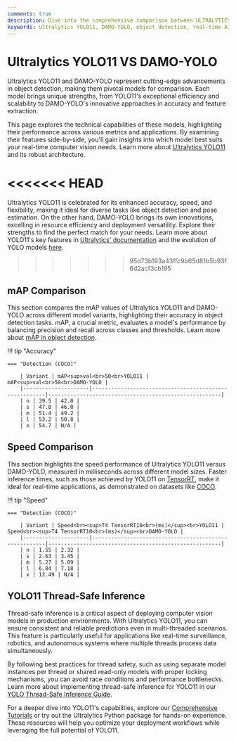```yaml
---
comments: true  
description: Dive into the comprehensive comparison between ULTRALYTICS YOLO11 and DAMO-YOLO, two state-of-the-art models in computer vision. Explore their performance in object detection, real-time AI, and edge AI applications to determine which model excels in speed, accuracy, and efficiency.  
keywords: Ultralytics YOLO11, DAMO-YOLO, object detection, real-time AI, edge AI, computer vision, AI models comparison
---
```


# Ultralytics YOLO11 VS DAMO-YOLO

Ultralytics YOLO11 and DAMO-YOLO represent cutting-edge advancements in object detection, making them pivotal models for comparison. Each model brings unique strengths, from YOLO11's exceptional efficiency and scalability to DAMO-YOLO's innovative approaches in accuracy and feature extraction.

This page explores the technical capabilities of these models, highlighting their performance across various metrics and applications. By examining their features side-by-side, you'll gain insights into which model best suits your real-time computer vision needs. Learn more about [Ultralytics YOLO11](https://www.ultralytics.com/blog/ultralytics-yolo11-has-arrived-redefine-whats-possible-in-ai) and its robust architecture.

<<<<<<< HEAD
=======
Ultralytics YOLO11 is celebrated for its enhanced accuracy, speed, and flexibility, making it ideal for diverse tasks like object detection and pose estimation. On the other hand, DAMO-YOLO brings its own innovations, excelling in resource efficiency and deployment versatility. Explore their strengths to find the perfect match for your needs. Learn more about YOLO11's key features in [Ultralytics' documentation](https://docs.ultralytics.com/models/yolo11/) and the evolution of YOLO models [here](https://www.ultralytics.com/blog/the-evolution-of-object-detection-and-ultralytics-yolo-models).
>>>>>>> 95d73b193a43ffc9b65d81b5b93f6d2acf3cb195

## mAP Comparison

This section compares the mAP values of Ultralytics YOLO11 and DAMO-YOLO across different model variants, highlighting their accuracy in object detection tasks. mAP, a crucial metric, evaluates a model's performance by balancing precision and recall across classes and thresholds. Learn more about [mAP in object detection](https://www.ultralytics.com/glossary/mean-average-precision-map).


!!! tip "Accuracy"

	=== "Detection (COCO)"

		| Variant | mAP<sup>val<br>50<br>YOLO11 | mAP<sup>val<br>50<br>DAMO-YOLO |
		|---------------------|-------------------------------------------------------|-------------------------------------------------------|
		| n | 39.5 | 42.0 |
		| s | 47.0 | 46.0 |
		| m | 51.4 | 49.2 |
		| l | 53.2 | 50.8 |
		| x | 54.7 | N/A |
		

## Speed Comparison

This section highlights the speed performance of Ultralytics YOLO11 versus DAMO-YOLO, measured in milliseconds across different model sizes. Faster inference times, such as those achieved by YOLO11 on [TensorRT](https://docs.ultralytics.com/integrations/tensorrt/), make it ideal for real-time applications, as demonstrated on datasets like [COCO](https://docs.ultralytics.com/datasets/detect/coco/).


!!! tip "Speed"

	=== "Detection (COCO)"

		| Variant | Speed<br><sup>T4 TensorRT10<br>(ms)</sup><br>YOLO11 | Speed<br><sup>T4 TensorRT10<br>(ms)</sup><br>DAMO-YOLO |
		|---------------------|-------------------------------------------------------|-------------------------------------------------------|
		| n | 1.55 | 2.32 |
		| s | 2.63 | 3.45 |
		| m | 5.27 | 5.09 |
		| l | 6.84 | 7.18 |
		| x | 12.49 | N/A |

## YOLO11 Thread-Safe Inference

Thread-safe inference is a critical aspect of deploying computer vision models in production environments. With Ultralytics YOLO11, you can ensure consistent and reliable predictions even in multi-threaded scenarios. This feature is particularly useful for applications like real-time surveillance, robotics, and autonomous systems where multiple threads process data simultaneously.

By following best practices for thread safety, such as using separate model instances per thread or shared read-only models with proper locking mechanisms, you can avoid race conditions and performance bottlenecks. Learn more about implementing thread-safe inference for YOLO11 in our [YOLO Thread-Safe Inference Guide](https://docs.ultralytics.com/guides/yolo-thread-safe-inference/).

For a deeper dive into YOLO11's capabilities, explore our [Comprehensive Tutorials](https://docs.ultralytics.com/guides/) or try out the Ultralytics Python package for hands-on experience. These resources will help you optimize your deployment workflows while leveraging the full potential of YOLO11.
